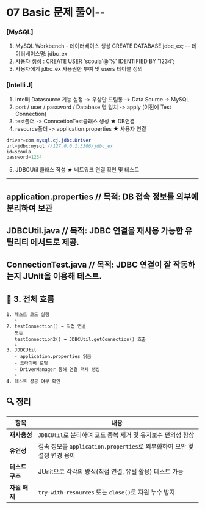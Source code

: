 # 07 Basic 문제 풀이--
### [MySQL]
1. MySQL Workbench - 데이터베이스 생성 CREATE DATABASE jdbc_ex; -- 데이터베이스명: jdbc_ex  
2. 사용자 생성 : CREATE USER 'scoula'@'%' IDENTIFIED BY '1234';  
3. 사용자에게 jdbc_ex 사용권한 부여 및 users 테이블 정의

### [Intelli J]
1. intellij Datasource 기능 설정 -> 우상단 드럼통 -> Data Source -> MySQL
2. port / user / password / Database 명 일치  -> apply (이전에 Test Connection)
3. test폴더 -> ConncetionTest클래스 생성 ★ DB연결
4. resource폴더 -> application.properties   ★  사용자 연결
```java
driver=com.mysql.cj.jdbc.Driver
url=jdbc:mysql://127.0.0.1:3306/jdbc_ex
id=scoula
password=1234
```
5. JDBCUtil 클래스 작성 ★ 네트워크 연결 확인 및 테스트

---------------------------------------------------------
## application.properties // 목적: DB 접속 정보를 외부에 분리하여 보관

##  JDBCUtil.java // 목적: JDBC 연결을 재사용 가능한 유틸리티 메서드로 제공.

##  ConnectionTest.java // 목적: JDBC 연결이 잘 작동하는지 JUnit을 이용해 테스트.

## 🔁 3. 전체 흐름
```text
1. 테스트 코드 실행
   ↓
2. testConnection() → 직접 연결
   또는  
   testConnection2() → JDBCUtil.getConnection() 호출  
   ↓  
3. JDBCUtil  
   - application.properties 읽음  
   - 드라이버 로딩  
   - DriverManager 통해 연결 객체 생성  
   ↓  
4. 테스트 성공 여부 확인  
```


## 🔍 정리
| 항목         | 내용                                                   |
| ---------- | ---------------------------------------------------- |
| **재사용성**   | `JDBCUtil`로 분리하여 코드 중복 제거 및 유지보수 편의성 향상              |
| **유연성**    | 접속 정보를 `application.properties`로 외부화하여 보안 및 설정 변경 용이 |
| **테스트 구조** | JUnit으로 각각의 방식(직접 연결, 유틸 활용) 테스트 가능                  |
| **자원 해제**  | `try-with-resources` 또는 `close()`로 자원 누수 방지          |
